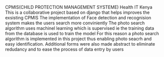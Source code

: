 CPMIS(CHILD PROTECTION MANAGEMENT SYSTEME) Health IT Kenya
This is a collaborative project based on django that helps improves the exsisting CPMIS
The implementation of Face detection and recognision system makes the users search more conviniently
The photo search algorithm uses machinel learning which is supervised ie the training data from the database is used to train the model
For this reason a photo search algorithm is implemented in this project thus enabling photo seacrh and easy identification. 
Additional forms were also made abstract to eliminate redudancy and to ease the process of data entry by users
